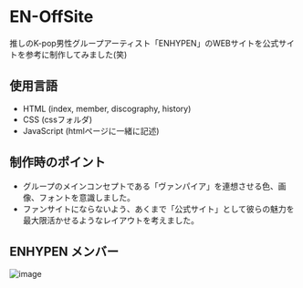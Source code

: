 # EN-OffSite
推しのK-pop男性グループアーティスト「ENHYPEN」のWEBサイトを公式サイトを参考に制作してみました(笑)

## 使用言語
- HTML (index, member, discography, history)
- CSS (cssフォルダ)
- JavaScript (htmlページに一緒に記述)
  
## 制作時のポイント
- グループのメインコンセプトである「ヴァンパイア」を連想させる色、画像、フォントを意識しました。
- ファンサイトにならないよう、あくまで「公式サイト」として彼らの魅力を最大限活かせるようなレイアウトを考えました。
  
## ENHYPEN メンバー
![image](https://github.com/Moemi0625/enhypen-OfficialSite/assets/86924333/09178c18-5b81-426b-a97c-919c73223ba7)

